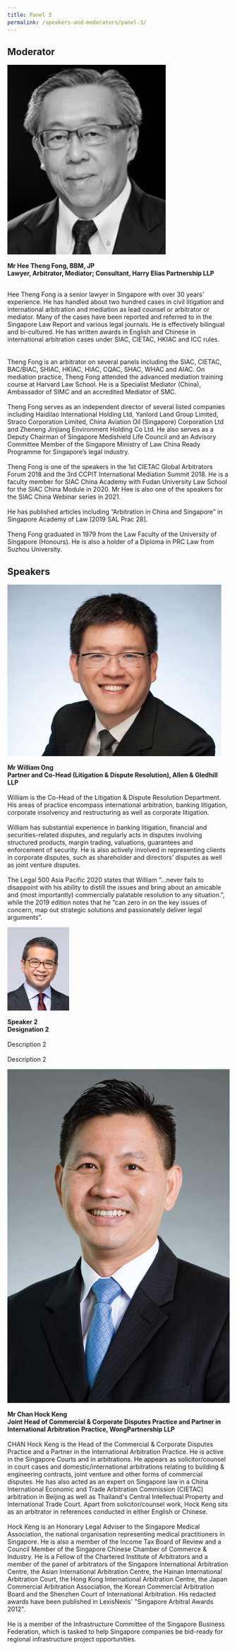 ```yaml
---
title: Panel 3
permalink: /speakers-and-moderators/panel-3/
---
```

<style> 
.content img {
  max-width: 200px;
  margin-left: 0;
}
</style>

## Moderator

<div class="sgds-container">
  <div class="row is-desktop">
    <div class="col is-10-mobile is-10-tablet is-3-desktop is-3-widescreen is-3-fullhd">
    <img src="/images/speakers-panel 3-Hee Theng Fong.png" alt="Photo of Mr Hee Theng Fong"> 
    </div>
    <div class="col">
      <p>
      <b>Mr Hee Theng Fong, BBM, JP<br>
   Lawyer, Arbitrator, Mediator; Consultant, Harry Elias Partnership LLP<br> <br></b>

Hee Theng Fong is a senior lawyer in Singapore with over 30 years’ experience. He has handled about two hundred cases in civil litigation and international arbitration and mediation as lead counsel or arbitrator or mediator. Many of the cases have been reported and referred to in the Singapore Law Report and various legal journals. He is effectively bilingual and bi-cultured. He has written awards in English and Chinese in international arbitration cases under SIAC, CIETAC, HKIAC and ICC rules. <br> <br>  
        Theng Fong is an arbitrator on several panels including the SIAC, CIETAC, BAC/BIAC, SHIAC, HKIAC, HIAC, CQAC, SHAC, WHAC and AIAC. On mediation practice, Theng Fong attended the advanced mediation training course at Harvard Law School. He is a Specialist Mediator (China), Ambassador of SIMC and an accredited Mediator of SMC.   <br> <br>
        Theng Fong serves as an independent director of several listed companies including Haidilao International Holding Ltd, Yanlord Land Group Limited, Straco Corporation Limited, China Aviation Oil (Singapore) Corporation Ltd and Zheneng Jinjiang Environment Holding Co Ltd. He also serves as a Deputy Chairman of Singapore Medishield Life Council and an Advisory Committee Member of the Singapore Ministry of Law China Ready Programme for Singapore’s legal industry.   <br> <br>
        Theng Fong is one of the speakers in the 1st CIETAC Global Arbitrators Forum 2018 and the 3rd CCPIT International Mediation Summit 2018. He is a faculty member for SIAC China Academy with Fudan University Law School for the SIAC China Module in 2020. Mr Hee is also one of the speakers for the SIAC China Webinar series in 2021.   <br> <br>
        He has published articles including “Arbitration in China and Singapore” in Singapore Academy of Law [2019 SAL Prac 28].   <br> <br>
        Theng Fong graduated in 1979 from the Law Faculty of the University of Singapore (Honours). He is also a holder of a Diploma in PRC Law from Suzhou University.  
      </p>
   </div>
  </div> 
</div>

## Speakers
<div class="sgds-container">
  <div class="row is-desktop">
    <div class="col is-10-mobile is-10-tablet is-3-desktop is-3-widescreen is-3-fullhd">
    <img src="/images/speakers-panel 3-William Ong.jpg" alt="Photo of Mr William Ong"> 
    </div>
    <div class="col">
      <p>
      <b>Mr William Ong<br>
       Partner and Co-Head (Litigation & Dispute Resolution), Allen & Gledhill LLP<br> <br></b>
       William is the Co-Head of the Litigation & Dispute Resolution Department. His areas of practice encompass international arbitration, banking litigation, corporate insolvency and restructuring as well as corporate litigation.<br> <br>
       William has substantial experience in banking litigation, financial and securities-related disputes, and regularly acts in disputes involving structured products, margin trading, valuations, guarantees and enforcement of security. He is also actively involved in representing clients in corporate disputes, such as shareholder and directors’ disputes as well as joint venture disputes.<br> <br>
      The Legal 500 Asia Pacific 2020 states that William “…never fails to disappoint with his ability to distill the issues and bring about an amicable and (most importantly) commercially palatable resolution to any situation.”, while the 2019 edition notes that he “can zero in on the key issues of concern, map out strategic solutions and passionately deliver legal arguments”.  
      </p>
   </div>
  </div> 
</div>

<div class="row is-desktop">
    <div class="col is-10-mobile is-10-tablet is-3-desktop is-3-widescreen is-3-fullhd">
    <img src="/images/speakers-photo-opening-Minister Edwin Tong.png" alt="Photo of Minister Edwin Tong"> 
    </div>
    <div class="col">
    <p>
    <b>Speaker 2 <br>
    Designation 2 <br> <br> </b>
    Description 2<br> <br>
    Description 2
    </p>
    </div>
  </div>
</div>
    <div class="row is-desktop">
    <div class="col is-10-mobile is-10-tablet is-3-desktop is-3-widescreen is-3-fullhd">
   <img src="/images/speakers-panel 3-Chan Hock Keng.jpg" alt="Photo of Mr Chan Hock Keng">
    </div>
    <div class="col">
    <p>
    <b>Mr Chan Hock Keng<br>
    Joint Head of Commercial & Corporate Disputes Practice and Partner in International Arbitration Practice, WongPartnership LLP<br> <br> </b>     
    CHAN Hock Keng is the Head of the Commercial & Corporate Disputes Practice and a Partner in the International Arbitration Practice. He is active in the Singapore Courts and in arbitrations. He appears as solicitor/counsel in court cases and domestic/international arbitrations relating to building & engineering contracts, joint venture and other forms of commercial disputes. He has also acted as an expert on Singapore law in a China International Economic and Trade Arbitration Commission (CIETAC) arbitration in Beijing as well as Thailand's Central Intellectual Property and International Trade Court. Apart from solicitor/counsel work, Hock Keng sits as an arbitrator in references conducted in either English or Chinese.  <br><br>
   Hock Keng is an Honorary Legal Adviser to the Singapore Medical Association, the national organisation representing medical practitioners in Singapore. He is also a member of the Income Tax Board of Review and a Council Member of the Singapore Chinese Chamber of Commerce & Industry. He is a Fellow of the Chartered Institute of Arbitrators and a member of the panel of arbitrators of the Singapore International Arbitration Centre, the Asian International Arbitration Centre, the Hainan International Arbitration Court, the Hong Kong International Arbitration Centre, the Japan Commercial Arbitration Association, the Korean Commercial Arbitration Board and the Shenzhen Court of International Arbitration. His redacted awards have been published in LexisNexis' "Singapore Arbitral Awards 2012".  <br><br>
   He is a member of the Infrastructure Committee of the Singapore Business Federation, which is tasked to help Singapore companies be bid-ready for regional infrastructure project opportunities.</p>
   </div>
  </div>
       
